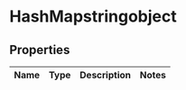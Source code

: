 
# HashMapstringobject

## Properties
Name | Type | Description | Notes
------------ | ------------- | ------------- | -------------



